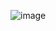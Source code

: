 ![image](https://user-images.githubusercontent.com/46083045/210074229-54b48b80-f56b-4d31-a241-7f7585884f8a.png)
